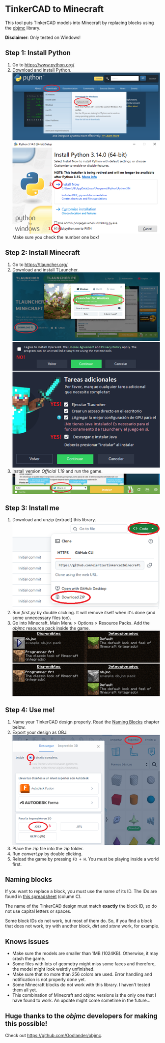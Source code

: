 # TinkerCAD to Minecraft
This tool puts TinkerCAD models into Minecraft by replacing blocks using the [objmc](https://github.com/Godlander/objmc) library.

**Disclaimer**: Only tested on Windows!

## Step 1: Install Python
1. Go to https://www.python.org/
2. Download and install Python.
![](docs/python1.png)
![](docs/python2.png)
Make sure you check the number one box!

## Step 2: Install Minecraft
1. Go to https://tlauncher.org/
2. Download and install TLauncher.
![](docs/tl1.png)
![](docs/tl2.png)
![](docs/tl3.png)
3. Install version *Official 1.19* and run the game.
![](docs/tl4.png)

## Step 3: Install me
1. Download and unzip (extract) this library.
![](docs/gh1.png)
2. Run *first.py* by double clicking. It will remove itself when it's done (and some unnecessary files too).
3. Go into Minecraft. Main Menu > Options > Resource Packs. Add the *objmc* resource pack inside the game.
![](docs/mc1.png)
![](docs/mc2.png)


## Step 4: Use me!
1. Name your TinkerCAD design properly. Read the [Naming Blocks](#naming-blocks) chapter below.
2. Export your design as OBJ.
![](docs/tc1.png)
3. Place the *zip* file into the *zip* folder.
4. Run *convert.py* by double clicking.
5. Reload the game by pressing ```F3 + H```. You must be playing inside a world first.


## Naming blocks
If you want to replace a block, you must use the name of its ID. The IDs are found in [this spreadsheet](https://docs.google.com/spreadsheets/d/1-Jf8VpmG-V2ytZ0ppAEDtVSaVYEjQ-CYAZMt-eQMNxQ/edit?gid=984941200) (column C).

The name of the TinkerCAD design must match **exactly** the block ID, so do not use capital letters or spaces.

Some block IDs do not work, but most of them do. So, if you find a block that does not work, try with another block, *dirt* and *stone* work, for example.

## Knows issues
* Make sure the models are smaller than 1MB (1024KB). Otherwise, it may crash the game.
* Some files with lots of geometry might miss some faces and therefore, the model might look weirdly unfinished.
* Make sure that no more than 256 colors are used. Error handling and notification is not properly done yet.
* Some Minecraft blocks do not work with this library. I haven't tested them all yet.
* This combination of Minecraft and objmc versions is the only one that I have found to work. An update might come sometime in the future...


## Huge thanks to the *objmc* developers for making this possible!
Check out https://github.com/Godlander/objmc.